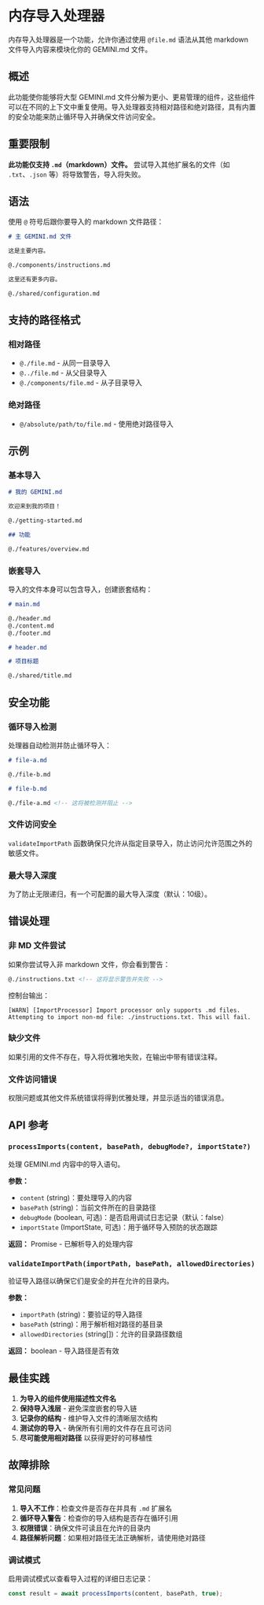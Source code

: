 # 内存导入处理器

内存导入处理器是一个功能，允许你通过使用 `@file.md` 语法从其他 markdown 文件导入内容来模块化你的 GEMINI.md 文件。

## 概述

此功能使你能够将大型 GEMINI.md 文件分解为更小、更易管理的组件，这些组件可以在不同的上下文中重复使用。导入处理器支持相对路径和绝对路径，具有内置的安全功能来防止循环导入并确保文件访问安全。

## 重要限制

**此功能仅支持 `.md`（markdown）文件。** 尝试导入其他扩展名的文件（如 `.txt`、`.json` 等）将导致警告，导入将失败。

## 语法

使用 `@` 符号后跟你要导入的 markdown 文件路径：

```markdown
# 主 GEMINI.md 文件

这是主要内容。

@./components/instructions.md

这里还有更多内容。

@./shared/configuration.md
```

## 支持的路径格式

### 相对路径

- `@./file.md` - 从同一目录导入
- `@../file.md` - 从父目录导入
- `@./components/file.md` - 从子目录导入

### 绝对路径

- `@/absolute/path/to/file.md` - 使用绝对路径导入

## 示例

### 基本导入

```markdown
# 我的 GEMINI.md

欢迎来到我的项目！

@./getting-started.md

## 功能

@./features/overview.md
```

### 嵌套导入

导入的文件本身可以包含导入，创建嵌套结构：

```markdown
# main.md

@./header.md
@./content.md
@./footer.md
```

```markdown
# header.md

# 项目标题

@./shared/title.md
```

## 安全功能

### 循环导入检测

处理器自动检测并防止循环导入：

```markdown
# file-a.md

@./file-b.md

# file-b.md

@./file-a.md <!-- 这将被检测并阻止 -->
```

### 文件访问安全

`validateImportPath` 函数确保只允许从指定目录导入，防止访问允许范围之外的敏感文件。

### 最大导入深度

为了防止无限递归，有一个可配置的最大导入深度（默认：10级）。

## 错误处理

### 非 MD 文件尝试

如果你尝试导入非 markdown 文件，你会看到警告：

```markdown
@./instructions.txt <!-- 这将显示警告并失败 -->
```

控制台输出：

```
[WARN] [ImportProcessor] Import processor only supports .md files. Attempting to import non-md file: ./instructions.txt. This will fail.
```

### 缺少文件

如果引用的文件不存在，导入将优雅地失败，在输出中带有错误注释。

### 文件访问错误

权限问题或其他文件系统错误将得到优雅处理，并显示适当的错误消息。

## API 参考

### `processImports(content, basePath, debugMode?, importState?)`

处理 GEMINI.md 内容中的导入语句。

**参数：**

- `content` (string)：要处理导入的内容
- `basePath` (string)：当前文件所在的目录路径
- `debugMode` (boolean, 可选)：是否启用调试日志记录（默认：false）
- `importState` (ImportState, 可选)：用于循环导入预防的状态跟踪

**返回：** Promise<string> - 已解析导入的处理内容

### `validateImportPath(importPath, basePath, allowedDirectories)`

验证导入路径以确保它们是安全的并在允许的目录内。

**参数：**

- `importPath` (string)：要验证的导入路径
- `basePath` (string)：用于解析相对路径的基目录
- `allowedDirectories` (string[])：允许的目录路径数组

**返回：** boolean - 导入路径是否有效

## 最佳实践

1. **为导入的组件使用描述性文件名**
2. **保持导入浅层** - 避免深度嵌套的导入链
3. **记录你的结构** - 维护导入文件的清晰层次结构
4. **测试你的导入** - 确保所有引用的文件存在且可访问
5. **尽可能使用相对路径** 以获得更好的可移植性

## 故障排除

### 常见问题

1. **导入不工作**：检查文件是否存在并具有 `.md` 扩展名
2. **循环导入警告**：检查你的导入结构是否存在循环引用
3. **权限错误**：确保文件可读且在允许的目录内
4. **路径解析问题**：如果相对路径无法正确解析，请使用绝对路径

### 调试模式

启用调试模式以查看导入过程的详细日志记录：

```typescript
const result = await processImports(content, basePath, true);
```